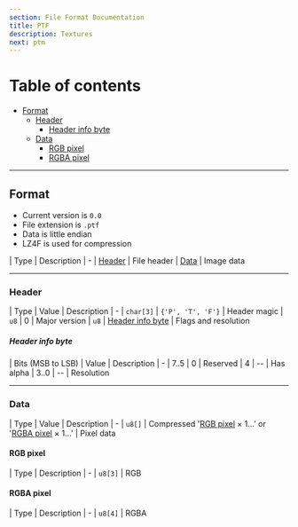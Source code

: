 ```yaml
---
section: File Format Documentation
title: PTF
description: Textures
next: ptm
---
```


# Table of contents

- [Format](#format)
    - [Header](#header)
        - [Header info byte](#header-info-byte)
    - [Data](#data)
        - [RGB pixel](#rgb-pixel)
        - [RGBA pixel](#rgba-pixel)

---

## Format

- Current version is `0.0`
- File extension is `.ptf`
- Data is little endian
- LZ4F is used for compression

| Type | Description
| -
| [Header](#header) | File header
| [Data](#data) | Image data

---

### Header

| Type | Value | Description
| -
| `char[3]` | `{'P', 'T', 'F'}` | Header magic
| `u8` | 0 | Major version
| `u8` | [Header info byte](#header-info-byte) | Flags and resolution

##### Header info byte

| Bits \(MSB to LSB\) | Value | Description
| -
| 7..5 | 0 | Reserved
| 4 | -- | Has alpha
| 3..0 | -- | Resolution

---

### Data

| Type | Value | Description
| -
| `u8[]` | Compressed '[RGB pixel](#rgb-pixel) × 1...' or '[RGBA pixel](#rgba-pixel) × 1...' | Pixel data

#### RGB pixel

| Type | Description
| -
| `u8[3]` | RGB

#### RGBA pixel

| Type | Description
| -
| `u8[4]` | RGBA
